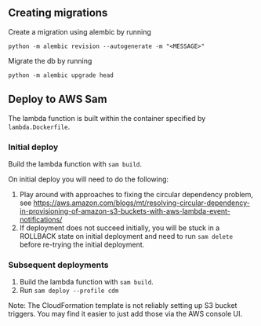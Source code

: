 ## Creating migrations

Create a migration using alembic by running
```shell
python -m alembic revision --autogenerate -m "<MESSAGE>"
```

Migrate the db by running
```shell
python -m alembic upgrade head
```

## Deploy to AWS Sam

The lambda function is built within the container specified by `lambda.Dockerfile`.


### Initial deploy
Build the lambda function with `sam build`.

On initial deploy you will need to do the following:
1. Play around with approaches to fixing the circular dependency problem, see https://aws.amazon.com/blogs/mt/resolving-circular-dependency-in-provisioning-of-amazon-s3-buckets-with-aws-lambda-event-notifications/
2. If deployment does not succeed initially, you will be stuck in a ROLLBACK state on initial deployment and need to run
   `sam delete` before re-trying the initial deployment.

### Subsequent deployments
1. Build the lambda function with `sam build`.
2. Run `sam deploy --profile cdm`

Note: The CloudFormation template is not reliably setting up S3 bucket triggers. You may find it easier to just add those via the AWS
console UI.

